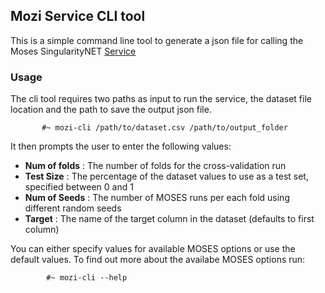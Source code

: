 ## Mozi Service CLI tool

This is a simple command line tool to generate a json file for calling the Moses SingularityNET [Service](https://github.com/Habush/mozi_snet_service)

### Usage

The cli tool requires two paths as input to run the service, the dataset file location and the path to save the output json file.

           #~ mozi-cli /path/to/dataset.csv /path/to/output_folder

 It then prompts the user to enter the following values:

   - **Num of folds** : The number of folds for the cross-validation run
   - **Test Size** :  The percentage of the dataset values to use as a test set, specified between 0 and 1
   - **Num of Seeds** : The number of MOSES runs per each fold using different random seeds
   - **Target** : The name of the target column in the dataset (defaults to first column)

 You can either specify values for available MOSES options or use the default values. To find out more about the availabe MOSES options run:

            #~ mozi-cli --help
